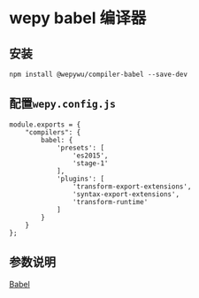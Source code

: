 # wepy babel 编译器

## 安装

```
npm install @wepywu/compiler-babel --save-dev
```

## 配置`wepy.config.js`

```
module.exports = {
    "compilers": {
        babel: {
            'presets': [
                'es2015',
                'stage-1'
            ],
            'plugins': [
                'transform-export-extensions',
                'syntax-export-extensions',
                'transform-runtime'
            ]
        }
    }
};
```

## 参数说明

[Babel](https://github.com/babel/babel)